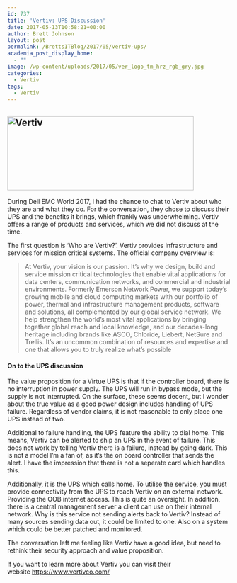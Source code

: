 ```yaml
---
id: 737
title: 'Vertiv: UPS Discussion'
date: 2017-05-13T10:58:21+00:00
author: Brett Johnson
layout: post
permalink: /BrettsITBlog/2017/05/vertiv-ups/
academia_post_display_home:
  - ""
image: /wp-content/uploads/2017/05/ver_logo_tm_hrz_rgb_gry.jpg
categories:
  - Vertiv
tags:
  - Vertiv
---
```

## <img class="alignnone wp-image-739" title="Vertiv" src="https://sdbrett.com/assets/images/2017/05/ver_logo_tm_hrz_rgb_gry-300x119.jpg" alt="Vertiv" width="421" height="167" srcset="https://sdbrett.com/assets/images2017/05/ver_logo_tm_hrz_rgb_gry-300x119.jpg 300w, https://sdbrett.com/assets/images2017/05/ver_logo_tm_hrz_rgb_gry-768x305.jpg 768w, https://sdbrett.com/assets/images2017/05/ver_logo_tm_hrz_rgb_gry-1024x407.jpg 1024w, https://sdbrett.com/assets/images2017/05/ver_logo_tm_hrz_rgb_gry-260x103.jpg 260w, https://sdbrett.com/assets/images2017/05/ver_logo_tm_hrz_rgb_gry.jpg 1149w" sizes="(max-width: 421px) 100vw, 421px" />


During Dell EMC World 2017, I had the chance to chat to Vertiv about who they are and what they do. For the conversation, they chose to discuss their UPS and the benefits it brings, which frankly was underwhelming. Vertiv offers a range of products and services, which we did not discuss at the time.

The first question is &#8216;Who are Vertiv?&#8217;. Vertiv provides infrastructure and services for mission critical systems. The official company overview is:

> At Vertiv, your vision is our passion. It’s why we design, build and service mission critical technologies that enable vital applications for data centers, communication networks, and commercial and industrial environments. Formerly Emerson Network Power, we support today&#8217;s growing mobile and cloud computing markets with our portfolio of power, thermal and infrastructure management products, software and solutions, all complemented by our global service network. We help strengthen the world’s most vital applications by bringing together global reach and local knowledge, and our decades-long heritage including brands like ASCO, Chloride, Liebert, NetSure and Trellis. It’s an uncommon combination of resources and expertise and one that allows you to truly realize what’s possible

#### On to the UPS discussion

The value proposition for a Virtue UPS is that if the controller board, there is no interruption in power supply. The UPS will run in bypass mode, but the supply is not interrupted. On the surface, these seems decent, but I wonder about the true value as a good power design includes handling of UPS failure. Regardless of vendor claims, it is not reasonable to only place one UPS instead of two.

Additional to failure handling, the UPS feature the ability to dial home. This means, Vertiv can be alerted to ship an UPS in the event of failure. This does not work by telling Vertiv there is a failure, instead by going dark. This is not a model I&#8217;m a fan of, as it&#8217;s the on board controller that sends the alert. I have the impression that there is not a seperate card which handles this.

Additionally, it is the UPS which calls home. To utilise the service, you must provide connectivity from the UPS to reach Vertiv on an external network. Providing the OOB internet access. This is quite an oversight. In addition, there is a central management server a client can use on their internal network. Why is this service not sending alerts back to Vertiv? Instead of many sources sending data out, it could be limited to one. Also on a system which could be better patched and monitored.

The conversation left me feeling like Vertiv have a good idea, but need to rethink their security approach and value proposition.

If you want to learn more about Vertiv you can visit their website <https://www.vertivco.com/>